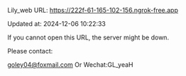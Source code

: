 Lily_web URL: https://222f-61-165-102-156.ngrok-free.app

Updated at: 2024-12-06 10:22:33

If you cannot open this URL, the server might be down.

Please contact: 

goley04@foxmail.com Or Wechat:GL_yeaH